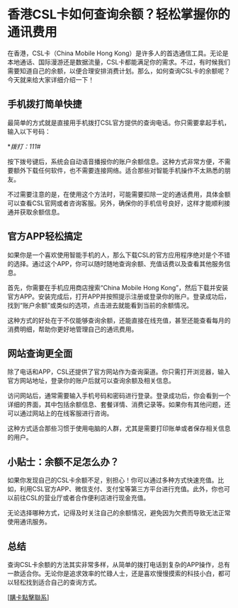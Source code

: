 # 香港CSL卡如何查询余额？轻松掌握你的通讯费用

在香港，CSL卡（China Mobile Hong Kong）是许多人的首选通信工具。无论是本地通话、国际漫游还是数据流量，CSL卡都能满足你的需求。不过，有时候我们需要知道自己的余额，以便合理安排消费计划。那么，如何查询CSL卡的余额呢？今天就来给大家详细介绍一下！

## 手机拨打简单快捷

最简单的方式就是直接用手机拨打CSL官方提供的查询电话。你只需要拿起手机，输入以下号码：

**拨打：*111#**

按下拨号键后，系统会自动语音播报你的账户余额信息。这种方式非常方便，不需要额外下载任何软件，也不需要连接网络。适合那些对智能手机操作不太熟悉的朋友。

不过需要注意的是，在使用这个方法时，可能需要扣除一定的通话费用，具体金额可以查看CSL官网或者咨询客服。另外，确保你的手机信号良好，这样才能顺利接通并获取余额信息。

## 官方APP轻松搞定

如果你是一个喜欢使用智能手机的人，那么下载CSL的官方应用程序绝对是个不错的选择。通过这个APP，你可以随时随地查询余额、充值话费以及查看其他服务信息。

首先，你需要在手机应用商店搜索“China Mobile Hong Kong”，然后下载并安装官方APP。安装完成后，打开APP并按照提示注册或登录你的账户。登录成功后，找到“账户余额”或类似的选项，点击进去就能看到当前的余额情况。

这种方式的好处在于不仅能够查询余额，还能直接在线充值，甚至还能查看每月的消费明细，帮助你更好地管理自己的通讯费用。

## 网站查询更全面

除了电话和APP，CSL还提供了官方网站作为查询渠道。你只需打开浏览器，输入官方网站地址，登录你的账户后就可以查询余额及相关信息。

访问网站后，通常需要输入手机号码和密码进行登录。登录成功后，你会看到一个详细的界面，其中包括余额信息、套餐详情、消费记录等。如果你有其他问题，还可以通过网站上的在线客服进行咨询。

这种方式适合那些习惯于使用电脑的人群，尤其是需要打印账单或者保存相关信息的用户。

## 小贴士：余额不足怎么办？

如果你发现自己的CSL卡余额不足，别担心！你可以通过多种方式快速充值。比如，利用CSL官方APP、微信支付、支付宝等第三方平台进行充值。此外，你也可以前往CSL的营业厅或者合作便利店进行现金充值。

无论选择哪种方式，记得及时关注自己的余额情况，避免因为欠费而导致无法正常使用通讯服务。

## 总结

查询CSL卡余额的方法其实非常多样，从简单的拨打电话到复杂的APP操作，总有一款适合你。无论你是追求效率的忙碌人士，还是喜欢慢慢摸索的科技小白，都可以轻松找到适合自己的查询方式。

[[購卡點擊聯系](https://t.me/s/SXDXQF)]
